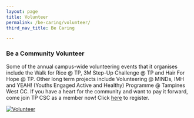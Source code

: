 ```yaml
---
layout: page
title: Volunteer
permalink: /be-caring/volunteer/
third_nav_title: Be Caring

---
```

### Be a Community Volunteer ###
Some of the annual campus-wide volunteering events that it organises include the Walk for Rice @ TP, 3M Step-Up Challenge @ TP and Hair For Hope @ TP. Other long term projects include Volunteering @ MINDs, IMH and YEAH! (Youths Engaged Active and Healthy) Programme @ Tampines West CC.  If you have a heart for the community and want to pay it forward, come join TP CSC as a member now! Click [here](https://forms.office.com/Pages/ResponsePage.aspx?id=8JupJXKOKkeuUK373w328RWhQX2HOn5Iov-OuCvuq-tUM1RNNDVTWFQxTTFWQ1RaUFdDTktKSVlDNy4u&nocdn=2) to register. 

[![Volunteer]({{site.baseurl}}/images/instagram_csc_volunteer.jpg)](https://www.instagram.com/tp_csc/?hl=en)
